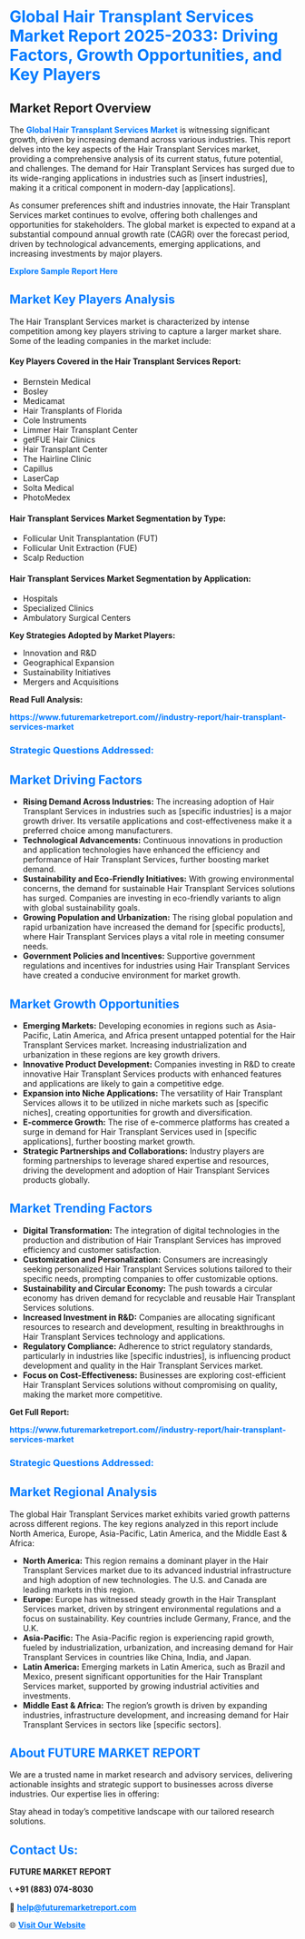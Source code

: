 <h1 style="color: #007BFF;">Global Hair Transplant Services Market Report 2025-2033: Driving Factors, Growth Opportunities, and Key Players</h1>

<section id="overview">
<h2>Market Report Overview</h2>
<p>The <a href="https://www.futuremarketreport.com//industry-report/hair-transplant-services-market" style="color: #007BFF; text-decoration: none;"><strong>Global Hair Transplant Services Market</strong></a> is witnessing significant growth, driven by increasing demand across various industries. This report delves into the key aspects of the Hair Transplant Services market, providing a comprehensive analysis of its current status, future potential, and challenges. The demand for Hair Transplant Services has surged due to its wide-ranging applications in industries such as [insert industries], making it a critical component in modern-day [applications].</p>
<p>As consumer preferences shift and industries innovate, the Hair Transplant Services market continues to evolve, offering both challenges and opportunities for stakeholders. The global market is expected to expand at a substantial compound annual growth rate (CAGR) over the forecast period, driven by technological advancements, emerging applications, and increasing investments by major players.</p>
</section>

<section id="overview">
<p><a href="https://www.futuremarketreport.com//request-sample/reportId=61778" style="color: #007BFF; text-decoration: none;"><strong>Explore Sample Report Here</strong></a></p>
</section>

<section id="key-players">
<h2 style="color: #007BFF;">Market Key Players Analysis</h2>
<p>The Hair Transplant Services market is characterized by intense competition among key players striving to capture a larger market share. Some of the leading companies in the market include:</p>
<h4>Key Players Covered in the Hair Transplant Services Report:</h4>
<ul><li>Bernstein Medical</li><li>Bosley</li><li>Medicamat</li><li>Hair Transplants of Florida</li><li>Cole Instruments</li><li>Limmer Hair Transplant Center</li><li>getFUE Hair Clinics</li><li>Hair Transplant Center</li><li>The Hairline Clinic</li><li>Capillus</li><li>LaserCap</li><li>Solta Medical</li><li>PhotoMedex</li></ul>
<h4>Hair Transplant Services Market Segmentation by Type:</h4>
<ul><li>Follicular Unit Transplantation (FUT)</li><li>Follicular Unit Extraction (FUE)</li><li>Scalp Reduction</li></ul>

<h4>Hair Transplant Services Market Segmentation by Application:</h4>
<ul><li>Hospitals</li><li>Specialized Clinics</li><li>Ambulatory Surgical Centers</li></ul>
<p><strong>Key Strategies Adopted by Market Players:</strong></p>
<ul>
<li>Innovation and R&D</li>
<li>Geographical Expansion</li>
<li>Sustainability Initiatives</li>
<li>Mergers and Acquisitions</li>
</ul>
</section>

<section>
<p><strong>Read Full Analysis: </strong></p><a href="https://www.futuremarketreport.com//industry-report/hair-transplant-services-market" style="color: #007BFF; text-decoration: none;"><strong>https://www.futuremarketreport.com//industry-report/hair-transplant-services-market</strong></a>
<h3 style="color: #007BFF;">Strategic Questions Addressed:</h3>
</section>

<section id="driving-factors">
<h2 style="color: #007BFF;">Market Driving Factors</h2>
<ul>
<li><strong>Rising Demand Across Industries:</strong> The increasing adoption of Hair Transplant Services in industries such as [specific industries] is a major growth driver. Its versatile applications and cost-effectiveness make it a preferred choice among manufacturers.</li>
<li><strong>Technological Advancements:</strong> Continuous innovations in production and application technologies have enhanced the efficiency and performance of Hair Transplant Services, further boosting market demand.</li>
<li><strong>Sustainability and Eco-Friendly Initiatives:</strong> With growing environmental concerns, the demand for sustainable Hair Transplant Services solutions has surged. Companies are investing in eco-friendly variants to align with global sustainability goals.</li>
<li><strong>Growing Population and Urbanization:</strong> The rising global population and rapid urbanization have increased the demand for [specific products], where Hair Transplant Services plays a vital role in meeting consumer needs.</li>
<li><strong>Government Policies and Incentives:</strong> Supportive government regulations and incentives for industries using Hair Transplant Services have created a conducive environment for market growth.</li>
</ul>
</section>

<section id="growth-opportunities">
<h2 style="color: #007BFF;">Market Growth Opportunities</h2>
<ul>
<li><strong>Emerging Markets:</strong> Developing economies in regions such as Asia-Pacific, Latin America, and Africa present untapped potential for the Hair Transplant Services market. Increasing industrialization and urbanization in these regions are key growth drivers.</li>
<li><strong>Innovative Product Development:</strong> Companies investing in R&D to create innovative Hair Transplant Services products with enhanced features and applications are likely to gain a competitive edge.</li>
<li><strong>Expansion into Niche Applications:</strong> The versatility of Hair Transplant Services allows it to be utilized in niche markets such as [specific niches], creating opportunities for growth and diversification.</li>
<li><strong>E-commerce Growth:</strong> The rise of e-commerce platforms has created a surge in demand for Hair Transplant Services used in [specific applications], further boosting market growth.</li>
<li><strong>Strategic Partnerships and Collaborations:</strong> Industry players are forming partnerships to leverage shared expertise and resources, driving the development and adoption of Hair Transplant Services products globally.</li>
</ul>
</section>

<section id="trending-factors">
<h2 style="color: #007BFF;">Market Trending Factors</h2>
<ul>
<li><strong>Digital Transformation:</strong> The integration of digital technologies in the production and distribution of Hair Transplant Services has improved efficiency and customer satisfaction.</li>
<li><strong>Customization and Personalization:</strong> Consumers are increasingly seeking personalized Hair Transplant Services solutions tailored to their specific needs, prompting companies to offer customizable options.</li>
<li><strong>Sustainability and Circular Economy:</strong> The push towards a circular economy has driven demand for recyclable and reusable Hair Transplant Services solutions.</li>
<li><strong>Increased Investment in R&D:</strong> Companies are allocating significant resources to research and development, resulting in breakthroughs in Hair Transplant Services technology and applications.</li>
<li><strong>Regulatory Compliance:</strong> Adherence to strict regulatory standards, particularly in industries like [specific industries], is influencing product development and quality in the Hair Transplant Services market.</li>
<li><strong>Focus on Cost-Effectiveness:</strong> Businesses are exploring cost-efficient Hair Transplant Services solutions without compromising on quality, making the market more competitive.</li>
</ul>
</section>

<section>
<p><strong>Get Full Report: </strong></p><a href="https://www.futuremarketreport.com//industry-report/hair-transplant-services-market" style="color: #007BFF; text-decoration: none;"><strong>https://www.futuremarketreport.com//industry-report/hair-transplant-services-market</strong></a>
<h3 style="color: #007BFF;">Strategic Questions Addressed:</h3>
</section>


<section id="regional-analysis">
<h2 style="color: #007BFF;">Market Regional Analysis</h2>
<p>The global Hair Transplant Services market exhibits varied growth patterns across different regions. The key regions analyzed in this report include North America, Europe, Asia-Pacific, Latin America, and the Middle East & Africa:</p>
<ul>
<li><strong>North America:</strong> This region remains a dominant player in the Hair Transplant Services market due to its advanced industrial infrastructure and high adoption of new technologies. The U.S. and Canada are leading markets in this region.</li>
<li><strong>Europe:</strong> Europe has witnessed steady growth in the Hair Transplant Services market, driven by stringent environmental regulations and a focus on sustainability. Key countries include Germany, France, and the U.K.</li>
<li><strong>Asia-Pacific:</strong> The Asia-Pacific region is experiencing rapid growth, fueled by industrialization, urbanization, and increasing demand for Hair Transplant Services in countries like China, India, and Japan.</li>
<li><strong>Latin America:</strong> Emerging markets in Latin America, such as Brazil and Mexico, present significant opportunities for the Hair Transplant Services market, supported by growing industrial activities and investments.</li>
<li><strong>Middle East & Africa:</strong> The region’s growth is driven by expanding industries, infrastructure development, and increasing demand for Hair Transplant Services in sectors like [specific sectors].</li>
</ul>
</section>

<footer>
<h2 style="color: #007BFF;">About FUTURE MARKET REPORT</h2>
<p>We are a trusted name in market research and advisory services, delivering actionable insights and strategic support to businesses across diverse industries. Our expertise lies in offering:</p>

<p>Stay ahead in today’s competitive landscape with our tailored research solutions.</p>

<h2 style="color: #007BFF;">Contact Us:</h2>
<p><strong>FUTURE MARKET REPORT</strong></p>
<p>📞 <strong>+91 (883) 074-8030</strong></p>
<p>📧 <strong><a href="mailto:help@futuremarketreport.com" style="color: #007BFF;">help@futuremarketreport.com</a></strong></p>
<p>🌐 <strong><a href="https://www.futuremarketreport.com/" style="color: #007BFF;">Visit Our Website</a></strong></p>
</footer>